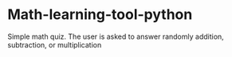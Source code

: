 # Math-learning-tool-python
Simple math quiz. The user is asked to answer randomly addition, subtraction, or multiplication

